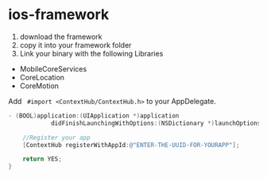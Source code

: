ios-framework
=============

1. download the framework
2. copy it into your framework folder
3. Link your binary with the following Libraries

- MobileCoreServices
- CoreLocation
- CoreMotion


Add ` #import <ContextHub/ContextHub.h>` to your AppDelegate.

```objective-c
- (BOOL)application:(UIApplication *)application 
			didFinishLaunchingWithOptions:(NSDictionary *)launchOptions {

    //Register your app
    [ContextHub registerWithAppId:@"ENTER-THE-UUID-FOR-YOURAPP"];

    return YES;
}

```
